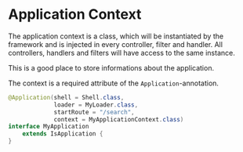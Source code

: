 # Application Context
The application context is a class, which will be instantiated by the framework and   is injected in every controller, filter and handler. All controllers, handlers and filters will have access to the same instance.

This is a good place to store informations about the application.

The context is a required attribute of the ```Application```-annotation.

```Java
@Application(shell = Shell.class,
             loader = MyLoader.class,
             startRoute = "/search",
             context = MyApplicationContext.class)
interface MyApplication
    extends IsApplication {
}
```

